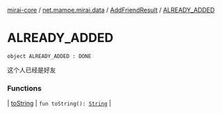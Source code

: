 [mirai-core](../../../index.md) / [net.mamoe.mirai.data](../../index.md) / [AddFriendResult](../index.md) / [ALREADY_ADDED](./index.md)

# ALREADY_ADDED

`object ALREADY_ADDED : DONE`

这个人已经是好友

### Functions

| [toString](to-string.md) | `fun toString(): `[`String`](https://kotlinlang.org/api/latest/jvm/stdlib/kotlin/-string/index.html) |

